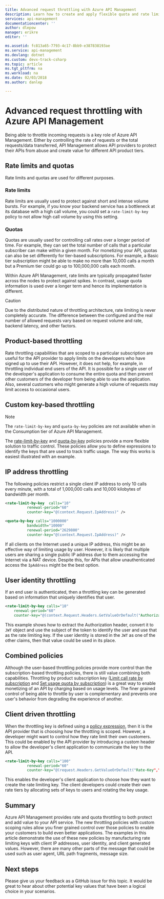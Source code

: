 ```yaml
---
title: Advanced request throttling with Azure API Management
description: Learn how to create and apply flexible quota and rate limiting policies with Azure API Management.
services: api-management
documentationcenter: ''
author: dlepow
manager: erikre
editor: ''

ms.assetid: fc813a65-7793-4c17-8bb9-e387838193ae
ms.service: api-management
ms.devlang: dotnet
ms.custom: devx-track-csharp
ms.topic: article
ms.tgt_pltfrm: na
ms.workload: na
ms.date: 02/03/2018
ms.author: danlep

---
```

# Advanced request throttling with Azure API Management
Being able to throttle incoming requests is a key role of Azure API Management. Either by controlling the rate of requests or the total requests/data transferred, API Management allows API providers to protect their APIs from abuse and create value for different API product tiers.

## Rate limits and quotas
Rate limits and quotas are used for different purposes.

### Rate limits
Rate limits are usually used to protect against short and intense volume bursts. For example, if you know your backend service has a bottleneck at its database with a high call volume, you could set a `rate-limit-by-key` policy to not allow high call volume by using this setting.

### Quotas
Quotas are usually used for controlling call rates over a longer period of time. For example, they can set the total number of calls that a particular subscriber can make within a given month. For monetizing your API, quotas can also be set differently for tier-based subscriptions. For example, a Basic tier subscription might be able to make no more than 10,000 calls a month but a Premium tier could go up to 100,000,000 calls each month.

Within Azure API Management, rate limits are typically propagated faster across the nodes to protect against spikes. In contrast, usage quota information is used over a longer term and hence its implementation is different.

> [!CAUTION]
> Due to the distributed nature of throttling architecture, rate limiting is never completely accurate. The difference between the configured and the real number of allowed requests vary based on request volume and rate, backend latency, and other factors.

## Product-based throttling
Rate throttling capabilities that are scoped to a particular subscription are useful for the API provider to apply limits on the developers who have signed up to use their API. However, it does not help, for example, in throttling individual end users of the API. It is possible for a single user of the developer's application to consume the entire quota and then prevent other customers of the developer from being able to use the application. Also, several customers who might generate a high volume of requests may limit access to occasional users.

## Custom key-based throttling

> [!NOTE]
> The `rate-limit-by-key` and `quota-by-key` policies are not available when in the Consumption tier of Azure API Management. 

The [rate-limit-by-key](./api-management-access-restriction-policies.md#LimitCallRateByKey) and [quota-by-key](./api-management-access-restriction-policies.md#SetUsageQuotaByKey) policies provide a more flexible solution to traffic control. These policies allow you to define expressions to identify the keys that are used to track traffic usage. The way this works is easiest illustrated with an example. 

## IP address throttling
The following policies restrict a single client IP address to only 10 calls every minute, with a total of 1,000,000 calls and 10,000 kilobytes of bandwidth per month. 

```xml
<rate-limit-by-key  calls="10"
          renewal-period="60"
          counter-key="@(context.Request.IpAddress)" />

<quota-by-key calls="1000000"
          bandwidth="10000"
          renewal-period="2629800"
          counter-key="@(context.Request.IpAddress)" />
```

If all clients on the Internet used a unique IP address, this might be an effective way of limiting usage by user. However, it is likely that multiple users are sharing a single public IP address due to them accessing the Internet via a NAT device. Despite this, for APIs that allow unauthenticated access the `IpAddress` might be the best option.

## User identity throttling
If an end user is authenticated, then a throttling key can be generated based on information that uniquely identifies that user.

```xml
<rate-limit-by-key calls="10"
    renewal-period="60"
    counter-key="@(context.Request.Headers.GetValueOrDefault("Authorization","").AsJwt()?.Subject)" />
```

This example shows how to extract the Authorization header, convert it to `JWT` object and use the subject of the token to identify the user and use that as the rate limiting key. If the user identity is stored in the `JWT` as one of the other claims, then that value could be used in its place.

## Combined policies
Although the user-based throttling policies provide more control than the subscription-based throttling policies, there is still value combining both capabilities. Throttling by product subscription key ([Limit call rate by subscription](./api-management-access-restriction-policies.md#LimitCallRate) and [Set usage quota by subscription](./api-management-access-restriction-policies.md#SetUsageQuota)) is a great way to enable monetizing of an API by charging based on usage levels. The finer grained control of being able to throttle by user is complementary and prevents one user's behavior from degrading the experience of another. 

## Client driven throttling
When the throttling key is defined using a [policy expression](./api-management-policy-expressions.md), then it is the API provider that is choosing how the throttling is scoped. However, a developer might want to control how they rate limit their own customers. This could be enabled by the API provider by introducing a custom header to allow the developer's client application to communicate the key to the API.

```xml
<rate-limit-by-key calls="100"
          renewal-period="60"
          counter-key="@(request.Headers.GetValueOrDefault("Rate-Key",""))"/>
```

This enables the developer's client application to choose how they want to create the rate limiting key. The client developers could create their own rate tiers by allocating sets of keys to users and rotating the key usage.

## Summary
Azure API Management provides rate and quota throttling to both protect and add value to your API service. The new throttling policies with custom scoping rules allow you finer grained control over those policies to enable your customers to build even better applications. The examples in this article demonstrate the use of these new policies by manufacturing rate limiting keys with client IP addresses, user identity, and client generated values. However, there are many other parts of the message that could be used such as user agent, URL path fragments, message size.

## Next steps
Please give us your feedback as a GitHub issue for this topic. It would be great to hear about other potential key values that have been a logical choice in your scenarios.
